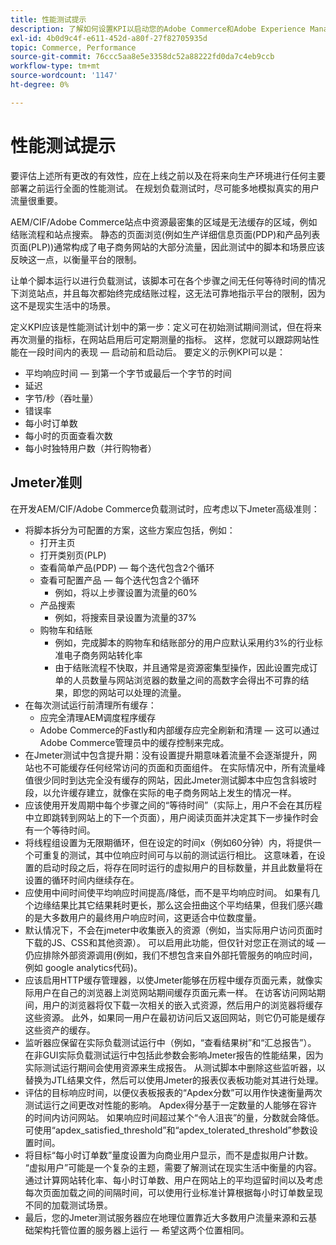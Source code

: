 ```yaml
---
title: 性能测试提示
description: 了解如何设置KPI以启动您的Adobe Commerce和Adobe Experience Manager解决方案。
exl-id: 4b0d9c4f-e611-452d-a80f-27f82705935d
topic: Commerce, Performance
source-git-commit: 76ccc5aa8e5e3358dc52a88222fd0da7c4eb9ccb
workflow-type: tm+mt
source-wordcount: '1147'
ht-degree: 0%

---
```


# 性能测试提示

要评估上述所有更改的有效性，应在上线之前以及在将来向生产环境进行任何主要部署之前运行全面的性能测试。 在规划负载测试时，尽可能多地模拟真实的用户流量很重要。

AEM/CIF/Adobe Commerce站点中资源最密集的区域是无法缓存的区域，例如结账流程和站点搜索。 静态的页面浏览(例如生产详细信息页面(PDP)和产品列表页面(PLP))通常构成了电子商务网站的大部分流量，因此测试中的脚本和场景应该反映这一点，以衡量平台的限制。

让单个脚本运行以进行负载测试，该脚本可在各个步骤之间无任何等待时间的情况下浏览站点，并且每次都始终完成结账过程，这无法可靠地指示平台的限制，因为这不是现实生活中的场景。

定义KPI应该是性能测试计划中的第一步：定义可在初始测试期间测试，但在将来再次测量的指标，在网站启用后可定期测量的指标。 这样，您就可以跟踪网站性能在一段时间内的表现 — 启动前和启动后。 要定义的示例KPI可以是：

- 平均响应时间 — 到第一个字节或最后一个字节的时间
- 延迟
- 字节/秒（吞吐量）
- 错误率
- 每小时订单数
- 每小时的页面查看次数
- 每小时独特用户数（并行购物者）

## Jmeter准则

在开发AEM/CIF/Adobe Commerce负载测试时，应考虑以下Jmeter高级准则：

- 将脚本拆分为可配置的方案，这些方案应包括，例如：
   - 打开主页
   - 打开类别页(PLP)
   - 查看简单产品(PDP) — 每个迭代包含2个循环
   - 查看可配置产品 — 每个迭代包含2个循环
      - 例如，将以上步骤设置为流量的60%
   - 产品搜索
      - 例如，将搜索目录设置为流量的37%
   - 购物车和结账
      - 例如，完成脚本的购物车和结账部分的用户应默认采用约3%的行业标准电子商务网站转化率
      - 由于结账流程不快取，并且通常是资源密集型操作，因此设置完成订单的人员数量与网站浏览器的数量之间的高数字会得出不可靠的结果，即您的网站可以处理的流量。
- 在每次测试运行前清理所有缓存：
   - 应完全清理AEM调度程序缓存
   - Adobe Commerce的Fastly和内部缓存应完全刷新和清理 — 这可以通过Adobe Commerce管理员中的缓存控制来完成。
- 在Jmeter测试中包含提升期：没有设置提升期意味着流量不会逐渐提升，网站也不可能缓存任何经常访问的页面和页面组件。 在实际情况中，所有流量峰值很少同时到达完全没有缓存的网站，因此Jmeter测试脚本中应包含斜坡时段，以允许缓存建立，就像在实际的电子商务网站上发生的情况一样。
- 应该使用开发周期中每个步骤之间的“等待时间”（实际上，用户不会在其历程中立即跳转到网站上的下一个页面），用户阅读页面并决定其下一步操作时会有一个等待时间。
- 将线程组设置为无限期循环，但在设定的时间x（例如60分钟）内，将提供一个可重复的测试，其中位响应时间可与以前的测试运行相比。 这意味着，在设置的启动时段之后，将存在同时运行的虚拟用户的目标数量，并且此数量将在设置的循环时间内继续存在。
- 应使用中间时间使平均响应时间提高/降低，而不是平均响应时间。 如果有几个边缘结果比其它结果耗时更长，那么这会扭曲这个平均结果，但我们感兴趣的是大多数用户的最终用户响应时间，这更适合中位数度量。
- 默认情况下，不会在jmeter中收集嵌入的资源（例如，当实际用户访问页面时下载的JS、CSS和其他资源）。 可以启用此功能，但仅针对您正在测试的域 — 仍应排除外部资源调用(例如，我们不想包含来自外部托管服务的响应时间，例如 google analytics代码)。
- 应该启用HTTP缓存管理器，以使Jmeter能够在历程中缓存页面元素，就像实际用户在自己的浏览器上浏览网站期间缓存页面元素一样。 在访客访问网站期间，用户的浏览器将仅下载一次相关的嵌入式资源，然后用户的浏览器将缓存这些资源。 此外，如果同一用户在最初访问后又返回网站，则它仍可能是缓存这些资产的缓存。
- 监听器应保留在实际负载测试运行中（例如，“查看结果树”和“汇总报告”）。 在非GUI实际负载测试运行中包括此参数会影响Jmeter报告的性能结果，因为实际测试运行期间会使用资源来生成报告。 从测试脚本中删除这些监听器，以替换为JTL结果文件，然后可以使用Jmeter的报表仪表板功能对其进行处理。
- 评估的目标响应时间，以便仪表板报表的“Apdex分数”可以用作快速衡量两次测试运行之间更改对性能的影响。 Apdex得分基于一定数量的人能够在容许的时间内访问网站。 如果响应时间超过某个“令人沮丧”的量，分数就会降低。 可使用“apdex_satisfied_threshold”和“apdex_tolerated_threshold”参数设置时间。
- 将目标“每小时订单数”量度设置为向商业用户显示，而不是虚拟用户计数。 “虚拟用户”可能是一个复杂的主题，需要了解测试在现实生活中衡量的内容。 通过计算网站转化率、每小时订单数、用户在网站上的平均逗留时间以及考虑每次页面加载之间的间隔时间，可以使用行业标准计算根据每小时订单数呈现不同的加载测试场景。
- 最后，您的Jmeter测试服务器应在地理位置靠近大多数用户流量来源和云基础架构托管位置的服务器上运行 — 希望这两个位置相同。
